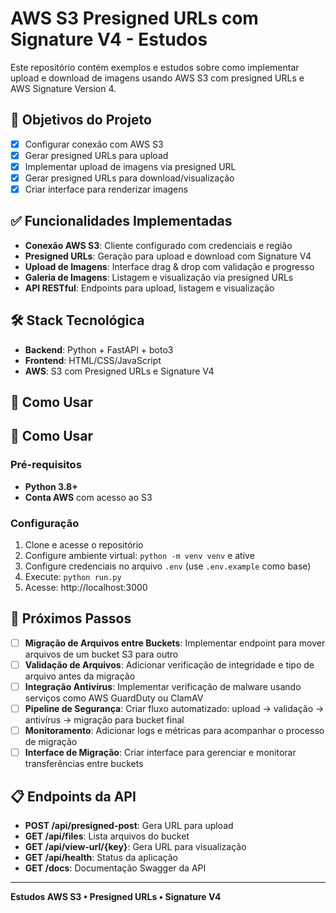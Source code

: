 # AWS S3 Presigned URLs com Signature V4 - Estudos

Este repositório contém exemplos e estudos sobre como implementar upload e download de imagens usando AWS S3 com presigned URLs e AWS Signature Version 4.

## 🎯 Objetivos do Projeto

- [x] Configurar conexão com AWS S3
- [x] Gerar presigned URLs para upload
- [x] Implementar upload de imagens via presigned URL
- [x] Gerar presigned URLs para download/visualização
- [x] Criar interface para renderizar imagens

## ✅ Funcionalidades Implementadas

- **Conexão AWS S3**: Cliente configurado com credenciais e região
- **Presigned URLs**: Geração para upload e download com Signature V4
- **Upload de Imagens**: Interface drag & drop com validação e progresso
- **Galeria de Imagens**: Listagem e visualização via presigned URLs
- **API RESTful**: Endpoints para upload, listagem e visualização

## 🛠️ Stack Tecnológica

- **Backend**: Python + FastAPI + boto3
- **Frontend**: HTML/CSS/JavaScript
- **AWS**: S3 com Presigned URLs e Signature V4

## 🚀 Como Usar

## 🚀 Como Usar

### Pré-requisitos
- **Python 3.8+** 
- **Conta AWS** com acesso ao S3

### Configuração
1. Clone e acesse o repositório
2. Configure ambiente virtual: `python -m venv venv` e ative
3. Configure credenciais no arquivo `.env` (use `.env.example` como base)
4. Execute: `python run.py`
5. Acesse: http://localhost:3000

## 🔮 Próximos Passos

- [ ] **Migração de Arquivos entre Buckets**: Implementar endpoint para mover arquivos de um bucket S3 para outro
- [ ] **Validação de Arquivos**: Adicionar verificação de integridade e tipo de arquivo antes da migração
- [ ] **Integração Antivírus**: Implementar verificação de malware usando serviços como AWS GuardDuty ou ClamAV
- [ ] **Pipeline de Segurança**: Criar fluxo automatizado: upload → validação → antivírus → migração para bucket final
- [ ] **Monitoramento**: Adicionar logs e métricas para acompanhar o processo de migração
- [ ] **Interface de Migração**: Criar interface para gerenciar e monitorar transferências entre buckets

## 📋 Endpoints da API

- **POST /api/presigned-post**: Gera URL para upload
- **GET /api/files**: Lista arquivos do bucket  
- **GET /api/view-url/{key}**: Gera URL para visualização
- **GET /api/health**: Status da aplicação
- **GET /docs**: Documentação Swagger da API

---

**Estudos AWS S3 • Presigned URLs • Signature V4**